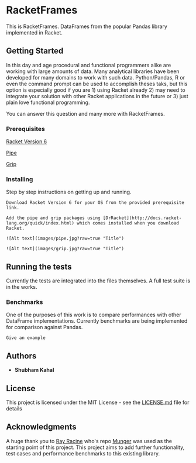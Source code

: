 # RacketFrames

This is RacketFrames. DataFrames from the popular Pandas library implemented in Racket.

## Getting Started

In this day and age procedural and functional programmers alike are working with large amounts of data. Many analytical libraries have been developed for many domains to work with such data. Python/Pandas, R or even the command prompt can be used to accomplish theses taks, but this option is especially good if you are 1) using Racket already 2) may need to integrate your solution with other Racket applications in the future or 3) just plain love functional programming.

You can answer this question and many more with RacketFrames.

### Prerequisites

[Racket Version 6](http://racket-lang.org/download/)

[Pipe](https://github.com/RayRacine/pipe.git)

[Grip](https://github.com/RayRacine/grip.git)

### Installing

Step by step instructions on getting up and running.

```
Download Racket Version 6 for your OS from the provided prerequisite link.
```

```
Add the pipe and grip packages using [DrRacket](http://docs.racket-lang.org/quick/index.html) which comes installed when you download Racket.

![Alt text](images/pipe.jpg?raw=true "Title")

![Alt text](images/grip.jpg?raw=true "Title")
```

## Running the tests

Currently the tests are integrated into the files themselves. A full test suite is in the works.

### Benchmarks

One of the purposes of this work is to compare performances with other DataFrame implementations. Currently benchmarks are being implemented for comparison against Pandas.

```
Give an example
```

## Authors

* **Shubham Kahal**

## License

This project is licensed under the MIT License - see the [LICENSE.md](LICENSE.md) file for details

## Acknowledgments

A huge thank you to [Ray Racine](https://github.com/RayRacine) who's repo [Munger](https://github.com/RayRacine/munger) was used as the starting point of this project. This project aims to add further functionality, test cases and performance benchmarks to this existing library.

